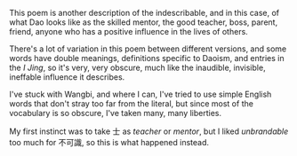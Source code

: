 This poem
is another
description of the indescribable,
and in this case,
of what Dao looks like
as the skilled mentor,
the good teacher,
boss,
parent,
friend,
anyone
who has a positive influence
in the lives of others.

There's a lot of variation
in this poem
between different versions,
and some words have double meanings,
definitions specific to Daoism,
and entries in the _I Jing_,
so it's very, very obscure,
much like the
inaudible,
invisible,
ineffable influence
it describes.

I've stuck with Wangbi,
and where I can,
I've tried to use
simple English words
that don't stray
too far from the literal,
but since most of the vocabulary
is so obscure,
I've taken many, many liberties.

My first instinct
was to take 士 as
*teacher* or *mentor*,
but I liked 
*unbrandable* too much
for 不可識,
so this is what happened instead.
